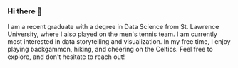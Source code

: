 ### Hi there 👋
I am a recent graduate with a degree in Data Science from St. Lawrence University, where I also played on the men's tennis team. I am currently most interested in data storytelling and visualization. In my free time, I enjoy playing backgammon, hiking, and cheering on the Celtics. Feel free to explore, and don't hesitate to reach out!


<!--
**jameswolpe/jameswolpe** is a ✨ _special_ ✨ repository because its `README.md` (this file) appears on your GitHub profile.

Here are some ideas to get you started:

- 🔭 I’m currently working on ...
- 🌱 I’m currently learning ...
- 👯 I’m looking to collaborate on ...
- 🤔 I’m looking for help with ...
- 💬 Ask me about ...
- 📫 How to reach me: ...
- 😄 Pronouns: ...
- ⚡ Fun fact: ...
-->
